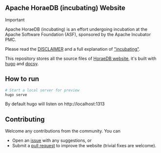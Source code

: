 ## Apache HoraeDB (incubating) Website

> [!IMPORTANT]
> Apache HoraeDB (incubating) is an effort undergoing incubation at the Apache
> Software Foundation (ASF), sponsored by the Apache Incubator PMC.
>
> Please read the [DISCLAIMER](DISCLAIMER) and a full explanation of ["incubating"](https://incubator.apache.org/policy/incubation.html).

This repository stores all the source files of [HoraeDB website](https://horaedb.apache.org), it's built with [hugo](https://gohugo.io/) and [docsy](https://www.docsy.dev/).

## How to run

```bash
# Start a local server for preview
hugo serve
```

By default hugo will listen on http://localhost:1313

## Contributing

Welcome any contributions from the community. You can

- Open an [issue](https://github.com/apache/horaedb-docs/issues) with any suggestions, or
- Submit a [pull request](https://github.com/apache/horaedb-docs/pulls) to improve the website (trivial fixes are welcome).
